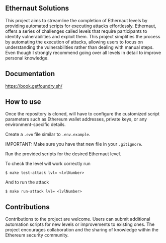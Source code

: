 ## Ethernaut Solutions


This project aims to streamline the completion of Ethernaut levels by providing automated scripts for executing attacks effortlessly. Ethernaut, offers a series of challenges called levels that require participants to identify vulnerabilities and exploit them. This project simplifies the process by automating the execution of attacks, allowing users to focus on understanding the vulnerabilities rather than dealing with manual steps. 
Even though I strongly recommend going over all levels in detail to improve personal knowledge.

## Documentation

https://book.getfoundry.sh/

## How to use

Once the repository is cloned, will have to configure the customized script parameters such as Ethereum wallet addresses, private keys, or any environment-specific details. 

Create a `.evn` file similar to `.env.example`. 

IMPORTANT: Make sure you have that new file in your `.gitignore`.


Run the provided scripts for the desired Ethernaut level. 

To check the level will work correctly run 

```shell
$ make test-attack lvl= <lvlNumber>
```

And to run the attack 


```shell
$ make run-attack lvl= <lvlNumber>
```

## Contributions

Contributions to the project are welcome. Users can submit additional automation scripts for new levels or improvements to existing ones. The project encourages collaboration and the sharing of knowledge within the Ethereum security community.

